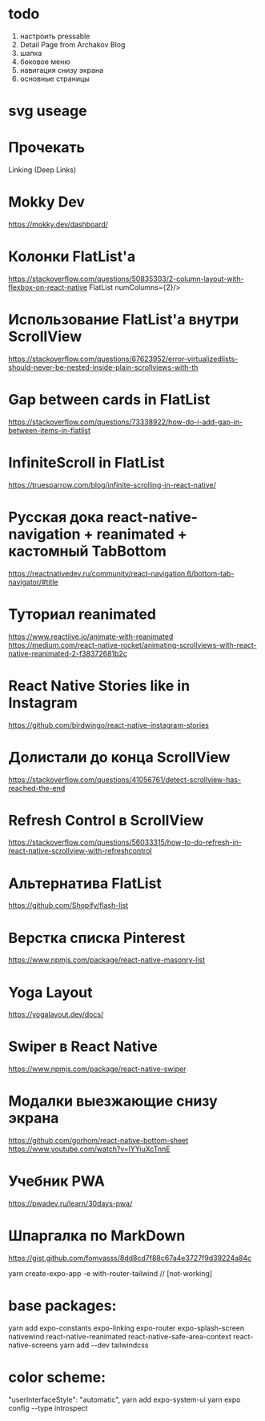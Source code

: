 # todo
1. настроить pressable
2. Detail Page from Archakov Blog
3. шапка
4. боковое меню
5. навигация снизу экрана
6. основные страницы 




# svg useage
<!-- import React from 'react';
import { Text, View, StyleSheet } from 'react-native';
import Svg, { G, Path, Defs, ClipPath, Rect } from "react-native-svg"

export default function TriangleDown() {
  return (
    <View style={styles.container}>
      <Svg
        width={20}
        height={20}
        viewBox="0 0 28 26"
        fill="none"
      >
         <G clip-path="url(#clip0_3282_46737)">
         <Path d="M13.9589 23.25L4.71889 14.01C-3.05111 6.23998 6.18889 -3.00002 13.9589 4.76998C21.8689 -3.14001 31.1089 6.09999 23.1989 14.01L13.9589 23.25Z" stroke="#3AAFF1" stroke-width="2" stroke-miterlimit="10"></Path>
         </G>
         <Defs>
         <ClipPath id="clip0_3282_46737">
         <Rect width="28" height="25" fill="white" transform="translate(0 0.5)"></Rect>
         </ClipPath>
         </Defs>
        
      </Svg>
    </View>
  );
}

const styles = StyleSheet.create({
  container: {
    flex: 1,
    justifyContent: 'center',
    alignItems: 'center',
  },
}); -->

# Прочекать
Linking (Deep Links)


# Mokky Dev
https://mokky.dev/dashboard/


# Колонки FlatList'a
https://stackoverflow.com/questions/50835303/2-column-layout-with-flexbox-on-react-native
FlatList numColumns={2}/>


# Использование FlatList'а внутри ScrollView
https://stackoverflow.com/questions/67623952/error-virtualizedlists-should-never-be-nested-inside-plain-scrollviews-with-th


# Gap between cards in FlatList
https://stackoverflow.com/questions/73338922/how-do-i-add-gap-in-between-items-in-flatlist


# InfiniteScroll in FlatList
https://truesparrow.com/blog/infinite-scrolling-in-react-native/


# Русская дока react-native-navigation + reanimated + кастомный TabBottom
https://reactnativedev.ru/community/react-navigation.6/bottom-tab-navigator/#title


# Туториал reanimated
https://www.reactiive.io/animate-with-reanimated
https://medium.com/react-native-rocket/animating-scrollviews-with-react-native-reanimated-2-f38372681b2c


# React Native Stories like in Instagram
https://github.com/birdwingo/react-native-instagram-stories


# Долистали до конца ScrollView 
https://stackoverflow.com/questions/41056761/detect-scrollview-has-reached-the-end


# Refresh Control в ScrollView
https://stackoverflow.com/questions/56033315/how-to-do-refresh-in-react-native-scrollview-with-refreshcontrol


# Альтернатива FlatList
https://github.com/Shopify/flash-list


# Верстка списка Pinterest
https://www.npmjs.com/package/react-native-masonry-list


# Yoga Layout 
https://yogalayout.dev/docs/


# Swiper в React Native
https://www.npmjs.com/package/react-native-swiper


# Модалки выезжающие снизу экрана
https://github.com/gorhom/react-native-bottom-sheet
https://www.youtube.com/watch?v=lYYiuXcTnnE


# Учебник PWA
https://pwadev.ru/learn/30days-pwa/


# Шпаргалка по MarkDown
https://gist.github.com/fomvasss/8dd8cd7f88c67a4e3727f9d39224a84c

yarn create-expo-app -e with-router-tailwind // [not-working]


# base packages:
yarn add expo-constants expo-linking expo-router expo-splash-screen nativewind react-native-reanimated react-native-safe-area-context react-native-screens
yarn add --dev tailwindcss


# color scheme:
"userInterfaceStyle": "automatic",
yarn add expo-system-ui
yarn expo config --type introspect